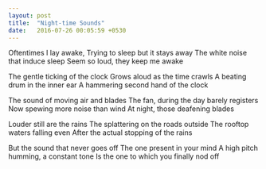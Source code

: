 ```yaml
---
layout: post
title:  "Night-time Sounds"
date:   2016-07-26 00:05:59 +0530
---
```


Oftentimes I lay awake, 
Trying to sleep but it stays away 
The white noise that induce sleep 
Seem so loud, they keep me awake 

The gentle ticking of the clock 
Grows aloud as the time crawls 
A beating drum in the inner ear 
A hammering second hand of the clock 

The sound of moving air and blades 
The fan, during the day barely registers 
Now spewing more noise than wind 
At night, those deafening blades 

Louder still are the rains 
The splattering on the roads outside 
The rooftop waters falling even 
After the actual stopping of the rains 

But the sound that never goes off 
The one present in your mind 
A high pitch humming, a constant tone 
Is the one to which you finally nod off 